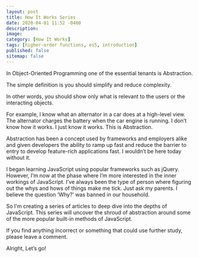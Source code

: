 ```yaml
---
layout: post
title: How It Works Series
date: 2020-04-01 11:52 -0400
description: 
image: 
category: [How It Works]
tags: [higher-order functions, es5, introduction]
published: false
sitemap: false
---
```

In Object-Oriented Programming one of the essential tenants is Abstraction.

The simple definition is you should simplify and reduce complexity.

In other words, you should show only what is relevant to the users or the interacting objects.

For example, I know what an alternator in a car does at a high-level view. The alternator charges the battery when the car engine is running. I don’t know how it works. I just know it works. This is Abstraction.

Abstraction has been a concept used by frameworks and employers alike and given developers the ability to ramp up fast and reduce the barrier to entry to develop feature-rich applications fast. I wouldn’t be here today without it.

I began learning JavaScript using popular frameworks such as jQuery. However, I’m now at the phase where I’m more interested in the inner workings of JavaScript. I’ve always been the type of person where figuring out the whys and hows of things make me tick. Just ask my parents. I believe the question ‘Why?’ was banned in our household.

So I'm creating a series of articles to deep dive into the depths of JavaScript. This series will uncover the shroud of abstraction around some of the more popular built-in methods of JavaScript.

If you find anything incorrect or something that could use further study, please leave a comment.

Alright, Let’s go!
